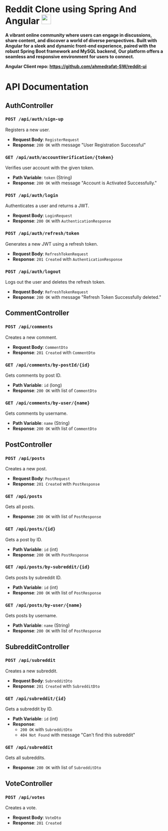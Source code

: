 # Reddit Clone using Spring And Angular <img src="https://github.com/ahmedrafat-SW/reddit/assets/129176607/cf6b4719-2075-43f9-aee4-4657fd139c1a" width="30" height="30" >

**A vibrant online community where users can engage in discussions, share content, and discover a world of diverse perspectives.**
**Built with Angular for a sleek and dynamic front-end experience, paired with the robust Spring Boot framework and MySQL backend,**
**Our platform offers a seamless and responsive environment for users to connect.**

**Angular Client repo: https://github.com/ahmedrafat-SW/reddit-ui**
# API Documentation

## AuthController

### `POST /api/auth/sign-up`
Registers a new user.

- **Request Body**: `RegisterRequest`
- **Response**: `200 OK` with message "User Registration Successful"

### `GET /api/auth/accountVerification/{token}`
Verifies user account with the given token.

- **Path Variable**: `token` (String)
- **Response**: `200 OK` with message "Account is Activated Successfully."

### `POST /api/auth/login`
Authenticates a user and returns a JWT.

- **Request Body**: `LoginRequest`
- **Response**: `200 OK` with `AuthenticationResponse`

### `POST /api/auth/refresh/token`
Generates a new JWT using a refresh token.

- **Request Body**: `RefreshTokenRequest`
- **Response**: `201 Created` with `AuthenticationResponse`

### `POST /api/auth/logout`
Logs out the user and deletes the refresh token.

- **Request Body**: `RefreshTokenRequest`
- **Response**: `200 OK` with message "Refresh Token Successfully deleted."

## CommentController

### `POST /api/comments`
Creates a new comment.

- **Request Body**: `CommentDto`
- **Response**: `201 Created` with `CommentDto`

### `GET /api/comments/by-postId/{id}`
Gets comments by post ID.

- **Path Variable**: `id` (long)
- **Response**: `200 OK` with list of `CommentDto`

### `GET /api/comments/by-user/{name}`
Gets comments by username.

- **Path Variable**: `name` (String)
- **Response**: `200 OK` with list of `CommentDto`

## PostController

### `POST /api/posts`
Creates a new post.

- **Request Body**: `PostRequest`
- **Response**: `201 Created` with `PostResponse`

### `GET /api/posts`
Gets all posts.

- **Response**: `200 OK` with list of `PostResponse`

### `GET /api/posts/{id}`
Gets a post by ID.

- **Path Variable**: `id` (int)
- **Response**: `200 OK` with `PostResponse`

### `GET /api/posts/by-subreddit/{id}`
Gets posts by subreddit ID.

- **Path Variable**: `id` (int)
- **Response**: `200 OK` with list of `PostResponse`

### `GET /api/posts/by-user/{name}`
Gets posts by username.

- **Path Variable**: `name` (String)
- **Response**: `200 OK` with list of `PostResponse`

## SubredditController

### `POST /api/subreddit`
Creates a new subreddit.

- **Request Body**: `SubredditDto`
- **Response**: `201 Created` with `SubredditDto`

### `GET /api/subreddit/{id}`
Gets a subreddit by ID.

- **Path Variable**: `id` (int)
- **Response**: 
  - `200 OK` with `SubredditDto`
  - `404 Not Found` with message "Can't find this subreddit"

### `GET /api/subreddit`
Gets all subreddits.

- **Response**: `200 OK` with list of `SubredditDto`

## VoteController

### `POST /api/votes`
Creates a vote.

- **Request Body**: `VoteDto`
- **Response**: `201 Created`
